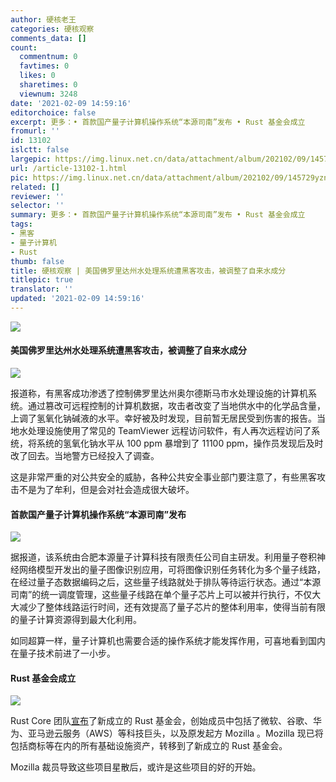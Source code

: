 ```yaml
---
author: 硬核老王
categories: 硬核观察
comments_data: []
count:
  commentnum: 0
  favtimes: 0
  likes: 0
  sharetimes: 0
  viewnum: 3248
date: '2021-02-09 14:59:16'
editorchoice: false
excerpt: 更多：• 首款国产量子计算机操作系统“本源司南”发布 • Rust 基金会成立
fromurl: ''
id: 13102
islctt: false
largepic: https://img.linux.net.cn/data/attachment/album/202102/09/145729yzny6nnhoarn9ul5.jpg
url: /article-13102-1.html
pic: https://img.linux.net.cn/data/attachment/album/202102/09/145729yzny6nnhoarn9ul5.jpg.thumb.jpg
related: []
reviewer: ''
selector: ''
summary: 更多：• 首款国产量子计算机操作系统“本源司南”发布 • Rust 基金会成立
tags:
- 黑客
- 量子计算机
- Rust
thumb: false
title: 硬核观察 | 美国佛罗里达州水处理系统遭黑客攻击，被调整了自来水成分
titlepic: true
translator: ''
updated: '2021-02-09 14:59:16'
---
```


![](https://img.linux.net.cn/data/attachment/album/202102/09/145729yzny6nnhoarn9ul5.jpg)


#### 美国佛罗里达州水处理系统遭黑客攻击，被调整了自来水成分


![](https://img.linux.net.cn/data/attachment/album/202102/09/145436q6ncx333uch838bp.jpg)


报道称，有黑客成功渗透了控制佛罗里达州奥尔德斯马市水处理设施的计算机系统。通过篡改可远程控制的计算机数据，攻击者改变了当地供水中的化学品含量，上调了氢氧化钠碱液的水平。幸好被及时发现，目前暂无居民受到伤害的报告。当地水处理设施使用了常见的 TeamViewer 远程访问软件，有人再次远程访问了系统，将系统的氢氧化钠水平从 100 ppm 暴增到了 11100 ppm，操作员发现后及时改了回去。当地警方已经投入了调查。


这是非常严重的对公共安全的威胁，各种公共安全事业部门要注意了，有些黑客攻击不是为了牟利，但是会对社会造成很大破坏。


#### 首款国产量子计算机操作系统“本源司南”发布


![](https://img.linux.net.cn/data/attachment/album/202102/09/145503e33b5h4iabwurwhv.jpg)


据报道，该系统由合肥本源量子计算科技有限责任公司自主研发。利用量子卷积神经网络模型开发出的量子图像识别应用，可将图像识别任务转化为多个量子线路，在经过量子态数据编码之后，这些量子线路就处于排队等待运行状态。通过“本源司南”的统一调度管理，这些量子线路在单个量子芯片上可以被并行执行，不仅大大减少了整体线路运行时间，还有效提高了量子芯片的整体利用率，使得当前有限的量子计算资源得到最大化利用。


如同超算一样，量子计算机也需要合适的操作系统才能发挥作用，可喜地看到国内在量子技术前进了一小步。


#### Rust 基金会成立


![](https://img.linux.net.cn/data/attachment/album/202102/09/145518i3pnsm6u035jn58s.jpg)


Rust Core 团队[宣布](https://foundation.rust-lang.org/posts/2021-02-08-hello-world/ "https://foundation.rust-lang.org/posts/2021-02-08-hello-world/")了新成立的 Rust 基金会，创始成员中包括了微软、谷歌、华为、亚马逊云服务（AWS）等科技巨头，以及原发起方 Mozilla 。Mozilla 现已将包括商标等在内的所有基础设施资产，转移到了新成立的 Rust 基金会。


Mozilla 裁员导致这些项目星散后，或许是这些项目的好的开始。